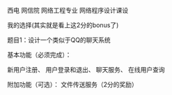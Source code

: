 西电 网信院 网络工程专业 网络程序设计课设

我的选择(其实就是看上这2分的bonus了)

题目1：设计一个类似于QQ的聊天系统

基本功能（必须完成）：

新用户注册、
用户登录和退出、
聊天服务、
在线用户查询

附加功能（可选）：
文件传送服务（2分的奖励）
